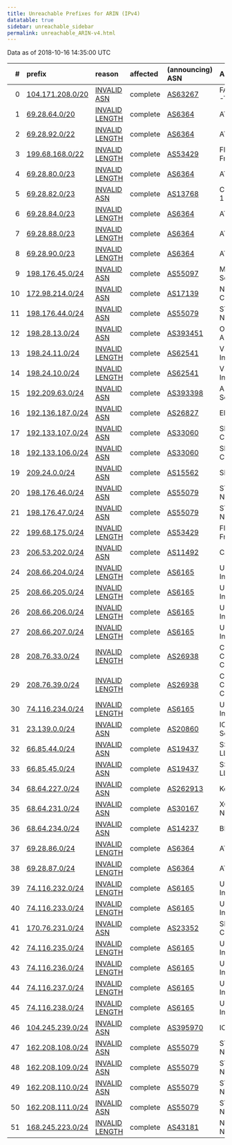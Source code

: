 ```yaml
---
title: Unreachable Prefixes for ARIN (IPv4)
datatable: true
sidebar: unreachable_sidebar
permalink: unreachable_ARIN-v4.html
---
```


Data as of 2018-10-16 14:35:00 UTC


<div class="datatable-begin"></div>

|   # | prefix                                                     | reason                                                                                                     | affected   | (announcing) ASN                         | AS Name                                                        |   unreachable /24s |
|----:|:-----------------------------------------------------------|:-----------------------------------------------------------------------------------------------------------|:-----------|:-----------------------------------------|:---------------------------------------------------------------|-------------------:|
|   0 | [104.171.208.0/20](https://stat.ripe.net/104.171.208.0/20) | [INVALID ASN](https://rpki-validator.ripe.net/announcement-preview?asn=AS63267&prefix=104.171.208.0/20)    | complete   | [AS63267](unreachable_AS63267-v4.html)   | FAYETTEVILLEPUBLICUTILITIES-TN - Fayetteville Public Utilities |                 16 |
|   1 | [69.28.64.0/20](https://stat.ripe.net/69.28.64.0/20)       | [INVALID LENGTH](https://rpki-validator.ripe.net/announcement-preview?asn=AS6364&prefix=69.28.64.0/20)     | complete   | [AS6364](unreachable_AS6364-v4.html)     | ATLANTIC-NET-1 - Atlantic.net                                  |                 16 |
|   2 | [69.28.92.0/22](https://stat.ripe.net/69.28.92.0/22)       | [INVALID LENGTH](https://rpki-validator.ripe.net/announcement-preview?asn=AS6364&prefix=69.28.92.0/22)     | complete   | [AS6364](unreachable_AS6364-v4.html)     | ATLANTIC-NET-1 - Atlantic.net                                  |                  4 |
|   3 | [199.68.168.0/22](https://stat.ripe.net/199.68.168.0/22)   | [INVALID LENGTH](https://rpki-validator.ripe.net/announcement-preview?asn=AS53429&prefix=199.68.168.0/22)  | complete   | [AS53429](unreachable_AS53429-v4.html)   | FREEDOMVOICE - FreedomVOICE Systems                            |                  4 |
|   4 | [69.28.80.0/23](https://stat.ripe.net/69.28.80.0/23)       | [INVALID LENGTH](https://rpki-validator.ripe.net/announcement-preview?asn=AS6364&prefix=69.28.80.0/23)     | complete   | [AS6364](unreachable_AS6364-v4.html)     | ATLANTIC-NET-1 - Atlantic.net                                  |                  2 |
|   5 | [69.28.82.0/23](https://stat.ripe.net/69.28.82.0/23)       | [INVALID ASN](https://rpki-validator.ripe.net/announcement-preview?asn=AS13768&prefix=69.28.82.0/23)       | complete   | [AS13768](unreachable_AS13768-v4.html)   | COGECO-PEER1 - Cogeco Peer 1                                   |                  2 |
|   6 | [69.28.84.0/23](https://stat.ripe.net/69.28.84.0/23)       | [INVALID LENGTH](https://rpki-validator.ripe.net/announcement-preview?asn=AS6364&prefix=69.28.84.0/23)     | complete   | [AS6364](unreachable_AS6364-v4.html)     | ATLANTIC-NET-1 - Atlantic.net                                  |                  2 |
|   7 | [69.28.88.0/23](https://stat.ripe.net/69.28.88.0/23)       | [INVALID LENGTH](https://rpki-validator.ripe.net/announcement-preview?asn=AS6364&prefix=69.28.88.0/23)     | complete   | [AS6364](unreachable_AS6364-v4.html)     | ATLANTIC-NET-1 - Atlantic.net                                  |                  2 |
|   8 | [69.28.90.0/23](https://stat.ripe.net/69.28.90.0/23)       | [INVALID LENGTH](https://rpki-validator.ripe.net/announcement-preview?asn=AS6364&prefix=69.28.90.0/23)     | complete   | [AS6364](unreachable_AS6364-v4.html)     | ATLANTIC-NET-1 - Atlantic.net                                  |                  2 |
|   9 | [198.176.45.0/24](https://stat.ripe.net/198.176.45.0/24)   | [INVALID ASN](https://rpki-validator.ripe.net/announcement-preview?asn=AS55097&prefix=198.176.45.0/24)     | complete   | [AS55097](unreachable_AS55097-v4.html)   | MICROOFFICE - Micro Office Solutions                           |                  1 |
|  10 | [172.98.214.0/24](https://stat.ripe.net/172.98.214.0/24)   | [INVALID ASN](https://rpki-validator.ripe.net/announcement-preview?asn=AS17139&prefix=172.98.214.0/24)     | complete   | [AS17139](unreachable_AS17139-v4.html)   | NETRANGE - Corporate Colocation Inc.                           |                  1 |
|  11 | [198.176.44.0/24](https://stat.ripe.net/198.176.44.0/24)   | [INVALID ASN](https://rpki-validator.ripe.net/announcement-preview?asn=AS55079&prefix=198.176.44.0/24)     | complete   | [AS55079](unreachable_AS55079-v4.html)   | STELLANET - Third Gear Networks                                |                  1 |
|  12 | [198.28.13.0/24](https://stat.ripe.net/198.28.13.0/24)     | [INVALID ASN](https://rpki-validator.ripe.net/announcement-preview?asn=AS393451&prefix=198.28.13.0/24)     | complete   | [AS393451](unreachable_AS393451-v4.html) | ONLIGHTAURORA - On Light Aurora                                |                  1 |
|  13 | [198.24.11.0/24](https://stat.ripe.net/198.24.11.0/24)     | [INVALID LENGTH](https://rpki-validator.ripe.net/announcement-preview?asn=AS62541&prefix=198.24.11.0/24)   | complete   | [AS62541](unreachable_AS62541-v4.html)   | VSH-ASN - Vishay Intertechnology                               |                  1 |
|  14 | [198.24.10.0/24](https://stat.ripe.net/198.24.10.0/24)     | [INVALID LENGTH](https://rpki-validator.ripe.net/announcement-preview?asn=AS62541&prefix=198.24.10.0/24)   | complete   | [AS62541](unreachable_AS62541-v4.html)   | VSH-ASN - Vishay Intertechnology                               |                  1 |
|  15 | [192.209.63.0/24](https://stat.ripe.net/192.209.63.0/24)   | [INVALID ASN](https://rpki-validator.ripe.net/announcement-preview?asn=AS393398&prefix=192.209.63.0/24)    | complete   | [AS393398](unreachable_AS393398-v4.html) | ASN-DIS - Dallas Infrastructure Services                       |                  1 |
|  16 | [192.136.187.0/24](https://stat.ripe.net/192.136.187.0/24) | [INVALID ASN](https://rpki-validator.ripe.net/announcement-preview?asn=AS26827&prefix=192.136.187.0/24)    | complete   | [AS26827](unreachable_AS26827-v4.html)   | EPBTELECOM - EPB Fiber Optics                                  |                  1 |
|  17 | [192.133.107.0/24](https://stat.ripe.net/192.133.107.0/24) | [INVALID ASN](https://rpki-validator.ripe.net/announcement-preview?asn=AS33060&prefix=192.133.107.0/24)    | complete   | [AS33060](unreachable_AS33060-v4.html)   | SFPCU-AS-SF-POLICE-CREDIT-UNION - SFPCU                        |                  1 |
|  18 | [192.133.106.0/24](https://stat.ripe.net/192.133.106.0/24) | [INVALID ASN](https://rpki-validator.ripe.net/announcement-preview?asn=AS33060&prefix=192.133.106.0/24)    | complete   | [AS33060](unreachable_AS33060-v4.html)   | SFPCU-AS-SF-POLICE-CREDIT-UNION - SFPCU                        |                  1 |
|  19 | [209.24.0.0/24](https://stat.ripe.net/209.24.0.0/24)       | [INVALID ASN](https://rpki-validator.ripe.net/announcement-preview?asn=AS15562&prefix=209.24.0.0/24)       | complete   | [AS15562](unreachable_AS15562-v4.html)   | SNIJDERS - Job Snijders                                        |                  1 |
|  20 | [198.176.46.0/24](https://stat.ripe.net/198.176.46.0/24)   | [INVALID ASN](https://rpki-validator.ripe.net/announcement-preview?asn=AS55079&prefix=198.176.46.0/24)     | complete   | [AS55079](unreachable_AS55079-v4.html)   | STELLANET - Third Gear Networks                                |                  1 |
|  21 | [198.176.47.0/24](https://stat.ripe.net/198.176.47.0/24)   | [INVALID ASN](https://rpki-validator.ripe.net/announcement-preview?asn=AS55079&prefix=198.176.47.0/24)     | complete   | [AS55079](unreachable_AS55079-v4.html)   | STELLANET - Third Gear Networks                                |                  1 |
|  22 | [199.68.175.0/24](https://stat.ripe.net/199.68.175.0/24)   | [INVALID LENGTH](https://rpki-validator.ripe.net/announcement-preview?asn=AS53429&prefix=199.68.175.0/24)  | complete   | [AS53429](unreachable_AS53429-v4.html)   | FREEDOMVOICE - FreedomVOICE Systems                            |                  1 |
|  23 | [206.53.202.0/24](https://stat.ripe.net/206.53.202.0/24)   | [INVALID ASN](https://rpki-validator.ripe.net/announcement-preview?asn=AS11492&prefix=206.53.202.0/24)     | complete   | [AS11492](unreachable_AS11492-v4.html)   | CABLEONE - CABLE ONE                                           |                  1 |
|  24 | [208.66.204.0/24](https://stat.ripe.net/208.66.204.0/24)   | [INVALID LENGTH](https://rpki-validator.ripe.net/announcement-preview?asn=AS6165&prefix=208.66.204.0/24)   | complete   | [AS6165](unreachable_AS6165-v4.html)     | UPTILT-ASN - Lyris Technology Inc.                             |                  1 |
|  25 | [208.66.205.0/24](https://stat.ripe.net/208.66.205.0/24)   | [INVALID LENGTH](https://rpki-validator.ripe.net/announcement-preview?asn=AS6165&prefix=208.66.205.0/24)   | complete   | [AS6165](unreachable_AS6165-v4.html)     | UPTILT-ASN - Lyris Technology Inc.                             |                  1 |
|  26 | [208.66.206.0/24](https://stat.ripe.net/208.66.206.0/24)   | [INVALID LENGTH](https://rpki-validator.ripe.net/announcement-preview?asn=AS6165&prefix=208.66.206.0/24)   | complete   | [AS6165](unreachable_AS6165-v4.html)     | UPTILT-ASN - Lyris Technology Inc.                             |                  1 |
|  27 | [208.66.207.0/24](https://stat.ripe.net/208.66.207.0/24)   | [INVALID LENGTH](https://rpki-validator.ripe.net/announcement-preview?asn=AS6165&prefix=208.66.207.0/24)   | complete   | [AS6165](unreachable_AS6165-v4.html)     | UPTILT-ASN - Lyris Technology Inc.                             |                  1 |
|  28 | [208.76.33.0/24](https://stat.ripe.net/208.76.33.0/24)     | [INVALID LENGTH](https://rpki-validator.ripe.net/announcement-preview?asn=AS26938&prefix=208.76.33.0/24)   | complete   | [AS26938](unreachable_AS26938-v4.html)   | COMPUSOURCE - CompuSOURCE Communications Corp.                 |                  1 |
|  29 | [208.76.39.0/24](https://stat.ripe.net/208.76.39.0/24)     | [INVALID LENGTH](https://rpki-validator.ripe.net/announcement-preview?asn=AS26938&prefix=208.76.39.0/24)   | complete   | [AS26938](unreachable_AS26938-v4.html)   | COMPUSOURCE - CompuSOURCE Communications Corp.                 |                  1 |
|  30 | [74.116.234.0/24](https://stat.ripe.net/74.116.234.0/24)   | [INVALID LENGTH](https://rpki-validator.ripe.net/announcement-preview?asn=AS6165&prefix=74.116.234.0/24)   | complete   | [AS6165](unreachable_AS6165-v4.html)     | UPTILT-ASN - Lyris Technology Inc.                             |                  1 |
|  31 | [23.139.0.0/24](https://stat.ripe.net/23.139.0.0/24)       | [INVALID ASN](https://rpki-validator.ripe.net/announcement-preview?asn=AS20860&prefix=23.139.0.0/24)       | complete   | [AS20860](unreachable_AS20860-v4.html)   | IOMART-AS - iomart Cloud Services Limited.                     |                  1 |
|  32 | [66.85.44.0/24](https://stat.ripe.net/66.85.44.0/24)       | [INVALID ASN](https://rpki-validator.ripe.net/announcement-preview?asn=AS19437&prefix=66.85.44.0/24)       | complete   | [AS19437](unreachable_AS19437-v4.html)   | SS-ASH - SECURED SERVERS LLC                                   |                  1 |
|  33 | [66.85.45.0/24](https://stat.ripe.net/66.85.45.0/24)       | [INVALID ASN](https://rpki-validator.ripe.net/announcement-preview?asn=AS19437&prefix=66.85.45.0/24)       | complete   | [AS19437](unreachable_AS19437-v4.html)   | SS-ASH - SECURED SERVERS LLC                                   |                  1 |
|  34 | [68.64.227.0/24](https://stat.ripe.net/68.64.227.0/24)     | [INVALID ASN](https://rpki-validator.ripe.net/announcement-preview?asn=AS262913&prefix=68.64.227.0/24)     | complete   | [AS262913](unreachable_AS262913-v4.html) | Konecta de Mexico                                              |                  1 |
|  35 | [68.64.231.0/24](https://stat.ripe.net/68.64.231.0/24)     | [INVALID ASN](https://rpki-validator.ripe.net/announcement-preview?asn=AS30167&prefix=68.64.231.0/24)      | complete   | [AS30167](unreachable_AS30167-v4.html)   | XCNETWORKS-30167 - XC Networks                                 |                  1 |
|  36 | [68.64.234.0/24](https://stat.ripe.net/68.64.234.0/24)     | [INVALID ASN](https://rpki-validator.ripe.net/announcement-preview?asn=AS14237&prefix=68.64.234.0/24)      | complete   | [AS14237](unreachable_AS14237-v4.html)   | BEAMSPEED1 - Beamspeed LLC                                     |                  1 |
|  37 | [69.28.86.0/24](https://stat.ripe.net/69.28.86.0/24)       | [INVALID LENGTH](https://rpki-validator.ripe.net/announcement-preview?asn=AS6364&prefix=69.28.86.0/24)     | complete   | [AS6364](unreachable_AS6364-v4.html)     | ATLANTIC-NET-1 - Atlantic.net                                  |                  1 |
|  38 | [69.28.87.0/24](https://stat.ripe.net/69.28.87.0/24)       | [INVALID LENGTH](https://rpki-validator.ripe.net/announcement-preview?asn=AS6364&prefix=69.28.87.0/24)     | complete   | [AS6364](unreachable_AS6364-v4.html)     | ATLANTIC-NET-1 - Atlantic.net                                  |                  1 |
|  39 | [74.116.232.0/24](https://stat.ripe.net/74.116.232.0/24)   | [INVALID LENGTH](https://rpki-validator.ripe.net/announcement-preview?asn=AS6165&prefix=74.116.232.0/24)   | complete   | [AS6165](unreachable_AS6165-v4.html)     | UPTILT-ASN - Lyris Technology Inc.                             |                  1 |
|  40 | [74.116.233.0/24](https://stat.ripe.net/74.116.233.0/24)   | [INVALID LENGTH](https://rpki-validator.ripe.net/announcement-preview?asn=AS6165&prefix=74.116.233.0/24)   | complete   | [AS6165](unreachable_AS6165-v4.html)     | UPTILT-ASN - Lyris Technology Inc.                             |                  1 |
|  41 | [170.76.231.0/24](https://stat.ripe.net/170.76.231.0/24)   | [INVALID ASN](https://rpki-validator.ripe.net/announcement-preview?asn=AS23352&prefix=170.76.231.0/24)     | complete   | [AS23352](unreachable_AS23352-v4.html)   | SERVERCENTRAL - Server Central Network                         |                  1 |
|  42 | [74.116.235.0/24](https://stat.ripe.net/74.116.235.0/24)   | [INVALID LENGTH](https://rpki-validator.ripe.net/announcement-preview?asn=AS6165&prefix=74.116.235.0/24)   | complete   | [AS6165](unreachable_AS6165-v4.html)     | UPTILT-ASN - Lyris Technology Inc.                             |                  1 |
|  43 | [74.116.236.0/24](https://stat.ripe.net/74.116.236.0/24)   | [INVALID LENGTH](https://rpki-validator.ripe.net/announcement-preview?asn=AS6165&prefix=74.116.236.0/24)   | complete   | [AS6165](unreachable_AS6165-v4.html)     | UPTILT-ASN - Lyris Technology Inc.                             |                  1 |
|  44 | [74.116.237.0/24](https://stat.ripe.net/74.116.237.0/24)   | [INVALID LENGTH](https://rpki-validator.ripe.net/announcement-preview?asn=AS6165&prefix=74.116.237.0/24)   | complete   | [AS6165](unreachable_AS6165-v4.html)     | UPTILT-ASN - Lyris Technology Inc.                             |                  1 |
|  45 | [74.116.238.0/24](https://stat.ripe.net/74.116.238.0/24)   | [INVALID LENGTH](https://rpki-validator.ripe.net/announcement-preview?asn=AS6165&prefix=74.116.238.0/24)   | complete   | [AS6165](unreachable_AS6165-v4.html)     | UPTILT-ASN - Lyris Technology Inc.                             |                  1 |
|  46 | [104.245.239.0/24](https://stat.ripe.net/104.245.239.0/24) | [INVALID ASN](https://rpki-validator.ripe.net/announcement-preview?asn=AS395970&prefix=104.245.239.0/24)   | complete   | [AS395970](unreachable_AS395970-v4.html) | IONSWITCH - IonSwitch                                          |                  1 |
|  47 | [162.208.108.0/24](https://stat.ripe.net/162.208.108.0/24) | [INVALID ASN](https://rpki-validator.ripe.net/announcement-preview?asn=AS55079&prefix=162.208.108.0/24)    | complete   | [AS55079](unreachable_AS55079-v4.html)   | STELLANET - Third Gear Networks                                |                  1 |
|  48 | [162.208.109.0/24](https://stat.ripe.net/162.208.109.0/24) | [INVALID ASN](https://rpki-validator.ripe.net/announcement-preview?asn=AS55079&prefix=162.208.109.0/24)    | complete   | [AS55079](unreachable_AS55079-v4.html)   | STELLANET - Third Gear Networks                                |                  1 |
|  49 | [162.208.110.0/24](https://stat.ripe.net/162.208.110.0/24) | [INVALID ASN](https://rpki-validator.ripe.net/announcement-preview?asn=AS55079&prefix=162.208.110.0/24)    | complete   | [AS55079](unreachable_AS55079-v4.html)   | STELLANET - Third Gear Networks                                |                  1 |
|  50 | [162.208.111.0/24](https://stat.ripe.net/162.208.111.0/24) | [INVALID ASN](https://rpki-validator.ripe.net/announcement-preview?asn=AS55079&prefix=162.208.111.0/24)    | complete   | [AS55079](unreachable_AS55079-v4.html)   | STELLANET - Third Gear Networks                                |                  1 |
|  51 | [168.245.223.0/24](https://stat.ripe.net/168.245.223.0/24) | [INVALID LENGTH](https://rpki-validator.ripe.net/announcement-preview?asn=AS43181&prefix=168.245.223.0/24) | complete   | [AS43181](unreachable_AS43181-v4.html)   | NSOFNETWORKSLTD - Meta Networks Ltd                            |                  1 |

<div class="datatable-end"></div>